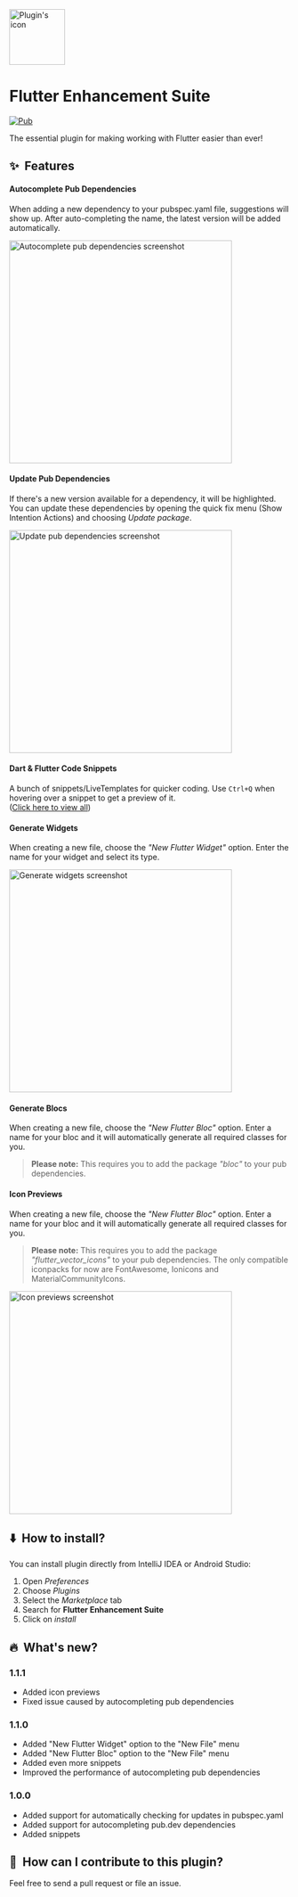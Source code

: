 <img src="https://plugins.jetbrains.com/files/12693/65249/icon/pluginIcon_dark.svg" height="100" alt="Plugin's icon"/>

# Flutter Enhancement Suite

[![Pub](https://img.shields.io/jetbrains/plugin/v/12693-flutter-enhancement-suite.svg?label=Flutter%20Enhancement%20Suite)](https://plugins.jetbrains.com/plugin/12693-flutter-enhancement-suite)

The essential plugin for making working with Flutter easier than ever!

## :sparkles: &nbsp;Features

<h4>Autocomplete Pub Dependencies</h4>
<p>When adding a new dependency to your pubspec.yaml file, suggestions will show up. After auto-completing the name, the latest version will be added automatically.</p>
<p>
<img src="https://giant.gfycat.com/PastObviousAmericanquarterhorse.gif" width="400" alt="Autocomplete pub dependencies screenshot"/>
<p>
<h4>Update Pub Dependencies</h4>
<p>If there's a new version available for a dependency, it will be highlighted. You can update these dependencies by opening the quick fix menu (Show Intention Actions) and choosing <em>Update package</em>.</p>
<p>
<img src="https://i.imgur.com/orIVdDj.png" width="400" alt="Update pub dependencies screenshot"/>
<p>
<h4>Dart & Flutter Code Snippets</h4>
A bunch of snippets/LiveTemplates for quicker coding. Use <code>Ctrl+Q</code> when hovering over a snippet to get a preview of it.<br>
(<a href="https://github.com/marius-h/flutter_enhancement_suite/blob/master/SNIPPETS.md">Click here to view all</a>)
<p>
<h4>Generate Widgets</h4>
<p>When creating a new file, choose the <em>"New Flutter Widget"</em> option.
Enter the name for your widget and select its type.</p>
<p>
<img src="https://i.imgur.com/FKQtOVa.png" width="400" alt="Generate widgets screenshot"/>
<p>
<h4>Generate Blocs</h4>
When creating a new file, choose the <em>"New Flutter Bloc"</em> option.
Enter a name for your bloc and it will automatically generate all required classes for you.<br>

><strong>Please note:</strong> This requires you to add the package <em>"bloc"</em> to your pub dependencies.
<p>
<h4>Icon Previews</h4>
<p>When creating a new file, choose the <em>"New Flutter Bloc"</em> option.
Enter a name for your bloc and it will automatically generate all required classes for you.<br>

><strong>Please note:</strong> This requires you to add the package <em>"flutter_vector_icons"</em> to your pub dependencies. The only compatible iconpacks for now are FontAwesome, Ionicons and MaterialCommunityIcons.</p>
<p>
<img src="https://i.imgur.com/JB9MkjA.png" width="400" alt="Icon previews screenshot"/>
<p>


## :arrow_down: &nbsp;How to install?

You can install plugin directly from IntelliJ IDEA or Android Studio:
1. Open _Preferences_
2. Choose _Plugins_
3. Select the _Marketplace_ tab
4. Search for **Flutter Enhancement Suite**
5. Click on _install_

## :fire: &nbsp;What's new?

### 1.1.1
<ul>
    <li>Added icon previews</li>
    <li>Fixed issue caused by autocompleting pub dependencies</li>
</ul>

### 1.1.0
<ul>
    <li>Added "New Flutter Widget" option to the "New File" menu</li>
    <li>Added "New Flutter Bloc" option to the "New File" menu</li>
    <li>Added even more snippets</li>
    <li>Improved the performance of autocompleting pub dependencies</li>
</ul>

### 1.0.0
<ul>
    <li>Added support for automatically checking for updates in pubspec.yaml</li>
    <li>Added support for autocompleting pub.dev dependencies</li>
    <li>Added snippets</li>
</ul>

## :handshake:  &nbsp;How can I contribute to this plugin?

Feel free to send a pull request or file an issue.